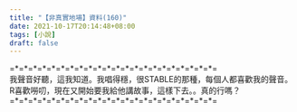 ```yaml
---
title: "【非真實地場】資料(160)"
date: 2021-10-17T20:14:48+08:00
tags: [小說]
draft: false
---
```


=\*=\*=\*=\*=\*=\*=\*=\*=\*=\*=\*=\*=\*=\*=\*=\*=\*=\*=\*=\*=\*=\*=  
我聲音好聽，這我知道。我唱得穩，很STABLE的那種，每個人都喜歡我的聲音。R喜歡嘮叨，現在又開始要我給他講故事，這樣下去。。真的行嗎？     
=\*=\*=\*=\*=\*=\*=\*=\*=\*=\*=\*=\*=\*=\*=\*=\*=\*=\*=\*=\*=\*=\*=  
